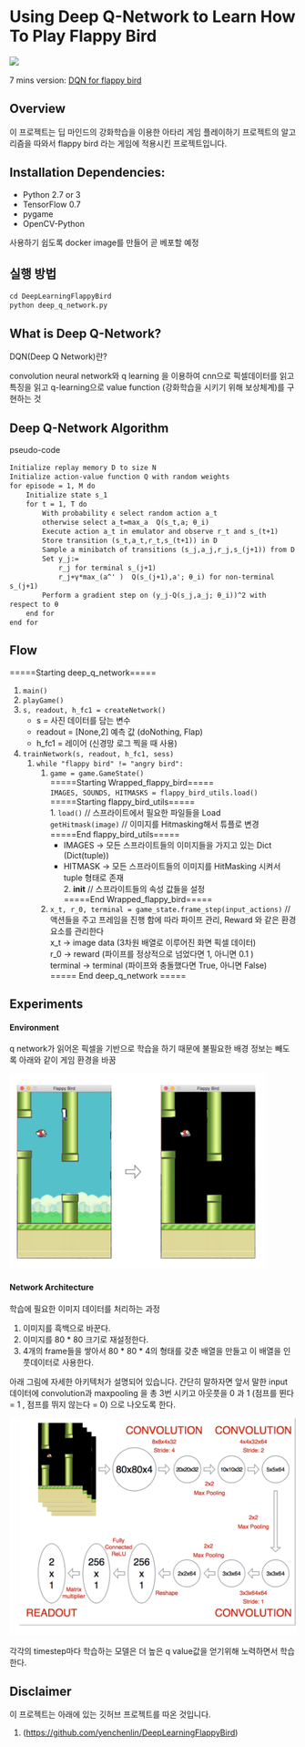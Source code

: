# Using Deep Q-Network to Learn How To Play Flappy Bird

<img src="./images/flappy_bird_demp.gif" width="250">

7 mins version: [DQN for flappy bird](https://www.youtube.com/watch?v=THhUXIhjkCM)

## Overview
이 프로젝트는 딥 마인드의 강화학습을 이용한 아타리 게임 플레이하기 프로젝트의 알고리즘을 따와서 flappy bird 라는 게임에 적용시킨 프로젝트입니다.

## Installation Dependencies:
* Python 2.7 or 3
* TensorFlow 0.7
* pygame
* OpenCV-Python

사용하기 쉽도록 docker image를 만들어 곧 베포할 예정

## 실행 방법
```
cd DeepLearningFlappyBird
python deep_q_network.py
```

## What is Deep Q-Network?
DQN(Deep Q Network)란?

convolution neural network와 q learning 을 이용하여 cnn으로 픽셀데이터를 읽고 특징을 읽고 q-learning으로 value function (강화학습을 시키기 위해 보상체계)를 구현하는 것

## Deep Q-Network Algorithm

pseudo-code

```
Initialize replay memory D to size N
Initialize action-value function Q with random weights
for episode = 1, M do
    Initialize state s_1
    for t = 1, T do
        With probability ϵ select random action a_t
        otherwise select a_t=max_a  Q(s_t,a; θ_i)
        Execute action a_t in emulator and observe r_t and s_(t+1)
        Store transition (s_t,a_t,r_t,s_(t+1)) in D
        Sample a minibatch of transitions (s_j,a_j,r_j,s_(j+1)) from D
        Set y_j:=
            r_j for terminal s_(j+1)
            r_j+γ*max_(a^' )  Q(s_(j+1),a'; θ_i) for non-terminal s_(j+1)
        Perform a gradient step on (y_j-Q(s_j,a_j; θ_i))^2 with respect to θ
    end for
end for
```
## Flow  
=====Starting deep_q_network=====  
1. `main()`  
2. `playGame()`  
3. `s, readout, h_fc1 = createNetwork()`  
    - s = 사진 데이터를 담는 변수  
    - readout = [None,2] 예측 값 (doNothing, Flap) 
    - h_fc1 = 레이어 (신경망 로그 찍을 때 사용) 
 4. `trainNetwork(s, readout, h_fc1, sess)`   
    1. `while "flappy bird" != "angry bird":`  
        1. `game = game.GameState()`  
        =====Starting Wrapped_flappy_bird=====  
            `IMAGES, SOUNDS, HITMASKS = flappy_bird_utils.load()`  
                =====Starting flappy_bird_utils=====  
                1. `load()` // 스프라이트에서 필요한 파일들을 Load  
                    `getHitmask(image)`  // 이미지를 Hitmasking해서 튜플로 변경  
                =====End flappy_bird_utils=====  
            - IMAGES -> 모든 스프라이트들의 이미지들을 가지고 있는 Dict (Dict(tuple))  
            - HITMASK -> 모든 스프라이트들의 이미지를 HitMasking 시켜서 tuple 형태로 존재  
                2. __init__  // 스프라이트들의 속성 값들을 설정  
        =====End Wrapped_flappy_bird=====  
        2. `x_t, r_0, terminal = game_state.frame_step(input_actions)` // 액션들을 주고 프레임을 진행 함에 따라 파이프 관리, Reward 와 같은 환경 요소를 관리한다  
            x_t -> image data (3차원 배열로 이루어진 화면 픽셀 데이터)  
            r_0 -> reward (파이프를 정상적으로 넘었다면 1, 아니면 0.1 )  
            terminal -> terminal (파이프와 충돌했다면 True, 아니면 False)  
===== End deep_q_network =====   

## Experiments

#### Environment

q network가 읽어온 픽셀을 기반으로 학습을 하기 때문에 불필요한 배경 정보는 빼도록 아래와 같이 게임 환경을 바꿈

<img src="./images/preprocess.png" width="450">

#### Network Architecture
학습에 필요한 이미지 데이터를 처리하는 과정

1. 이미지를 흑백으로 바꾼다.
2. 이미지를 80 * 80 크기로 재설정한다.
3. 4개의 frame들을 쌓아서 80 * 80 * 4의 형태를 갖춘 배열을 만들고 이 배열을 인풋데이터로 사용한다.

아래 그림에 자세한 아키텍처가 설명되어 있습니다.
간단히 말하자면 앞서 말한 input 데이터에 convolution과 maxpooling 을 총 3번 시키고 아웃풋을 0 과 1 (점프를 뛴다 = 1 , 점프를 뛰지 않는다 = 0) 으로 나오도록 한다. 


<img src="./images/network.png">

각각의 timestep마다 학습하는 모델은 더 높은 q value값을 얻기위해 노력하면서 학습한다.


## Disclaimer
이 프로젝트는 아래에 있는 깃허브 프로젝트를 따온 것입니다.

1. (https://github.com/yenchenlin/DeepLearningFlappyBird)


